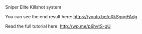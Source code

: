 Sniper Elite Killshot system

You can see the end result here: https://youtu.be/cXkSgngFAdg

Read the full tutorial here: http://wp.me/p6hvtS-gU